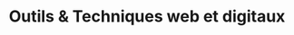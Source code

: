 ---
layout: page_techniques
title: Outils & Techniques web et digitaux
description: L’expérience pluridisciplinaire de techniques et d’outils web innovants, par un consultant web et digital en occitanie (Toulouse et Montauban)
permalink: /outils-techniques/
icon: <i class="fas fa-tools text-purple"></i>
name-badge: Prestations personnalisées
title-h1: Techniques & Outils
lead-title: L’expérience pluridisciplinaire de techniques et d’outils web innovants
adminless:
    title: Site simple &  léger
    body: Sans administration, des sites web et internet légers et rapides sans la lourdeur d’une administration
admin:
    title: Avec Administration
    body: Avec Administration, pour des sites web et web applications personnalisables et en même temps singuliers.
custom:
    title: Sur-mesure
    body: Du sur-mesure avec un rendu innovant pour des interfaces agiles, mobiles et uniques
tools:
    title: Techniques et outils web innovants
    body: Une ou des solutions ne peuvent être mis en oeuvre que dans l’utilisation de type de technique et d’outils orienté web innovants.
    cms:
        title: CMS
        body: Content Management System (CMS) pour gérer au plus près votre site web (WP/Drupal/Prestashop)
        icon: <i class="fab fa-wordpress"></i>
    sg:
        title: Static Generator
        body: Static Site Generator (SSG), un site web simple, rapide, sur mesure et sans administration (NextJS / Jekyll / Grav / Middleman)
        icon: <i class="fab fa-grav"></i>
    headless:
        title: Headless
        body: Une administration et plusieurs interfaces et affichages différents mobile, site web, web application, se font grâce à du Headless CMS (Drupal/Strapi)
        icon: <i class="fab fa-drupal"></i>
    pwa:
        title: PWA/SPA
        body: Réservé aux applications web couplés aux sites web, les Progressive Web Application et Single Page Application répondent à ces demandent (VueJS/Angular/React)
        icon: <i class="fab fa-vuejs"></i>
    erp:
        title: ERP / CRM
        body: Gestion avancée de votre entreprise avec par exemple des outils pour la gestion relation clients, de contacts, projets ou produits. 
    carto:
        title: Cartographie / Webmapping
        body: Webmapping ? De la cartographie numérique et digitale sur différents supports, application web, site web, internet et mobile.
form-contact-lead:
    title: Besoin d'un outil technique particulier ?
    body: Gagnez du temps et contactez-moi
---